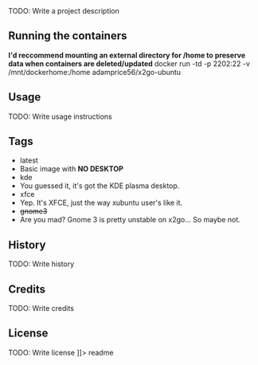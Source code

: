 <snippet>
  <content><![CDATA[
# ${1:X2go-Ubuntu}

TODO: Write a project description

## Running the containers

**I'd reccommend mounting an external directory for /home to preserve data when containers are deleted/updated**
docker run -td -p 2202:22 -v /mnt/dockerhome:/home adamprice56/x2go-ubuntu

## Usage

TODO: Write usage instructions

## Tags

* latest
 * Basic image with **NO DESKTOP**
* kde
 * You guessed it, it's got the KDE plasma desktop.
* xfce
 * Yep. It's XFCE, just the way xubuntu user's like it.
* <s>gnome3</s>
 * Are you mad? Gnome 3 is pretty unstable on x2go... So maybe not.

## History

TODO: Write history

## Credits

TODO: Write credits

## License

TODO: Write license
]]></content>
  <tabTrigger>readme</tabTrigger>
</snippet>
